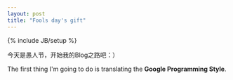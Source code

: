 ```yaml
---
layout: post
title: "Fools day's gift"
---
```

{% include JB/setup %}

今天是愚人节，开始我的Blog之路吧：）

The first thing I'm going to do is translating the **Google Programming Style**.
